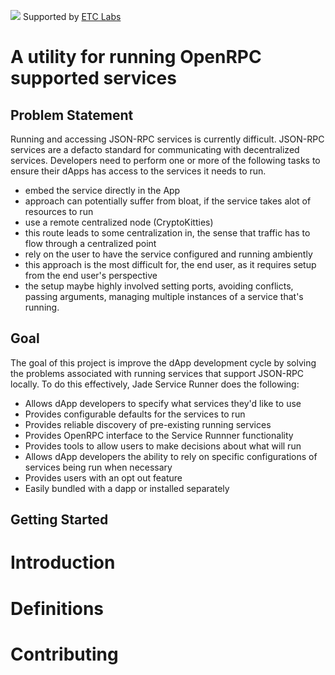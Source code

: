 ![](https://www.etclabs.org/dist/resources/images/v2/logo-top.png)
Supported by [ETC Labs](https://www.etclabs.org/)


# A utility for running OpenRPC supported services

## Problem Statement
Running and accessing JSON-RPC services is currently difficult. JSON-RPC services are a defacto standard for communicating with decentralized services. Developers need to perform one or more of the following tasks
to ensure their dApps has access to the services it needs to run.
 - embed the service directly in the App
  - approach can potentially suffer from bloat, if the service takes alot of resources to run
 - use a remote centralized node (CryptoKitties) 
  - this route leads to some centralization in, the sense that traffic has to flow through a centralized point
 - rely on the user to have the service configured and running ambiently
  - this approach is the most difficult for, the end user, as it requires setup from the end user's perspective
  - the setup maybe highly involved setting ports, avoiding conflicts, passing arguments, managing multiple instances of a service that's running.

## Goal
The goal of this project is improve the dApp development cycle by solving the problems associated with running services that support JSON-RPC locally. To do this effectively, Jade Service Runner does the following:
  - Allows dApp developers to specify what services they'd like to use
  - Provides configurable defaults for the services to run  
  - Provides reliable discovery of pre-existing running services
  - Provides OpenRPC interface to the Service Runnner functionality
  - Provides tools to allow users to make decisions about what will run
  - Allows dApp developers the ability to rely on specific configurations of services being run when necessary
  - Provides users with an opt out feature
  - Easily bundled with a dapp or installed separately 

## Getting Started

# Introduction

# Definitions

# Contributing
